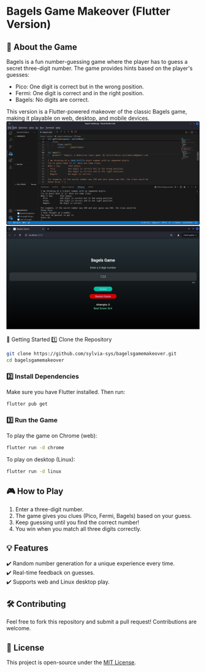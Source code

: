 # Bagels Game Makeover (Flutter Version)

## 📌 About the Game
Bagels is a fun number-guessing game where the player has to guess a secret three-digit number. The game provides hints based on the player's guesses:
- Pico: One digit is correct but in the wrong position.
- Fermi: One digit is correct and in the right position.
- Bagels: No digits are correct.

This version is a Flutter-powered makeover of the classic Bagels game, making it playable on web, desktop, and mobile devices.
![Original Game](https://github.com/sylvia-sys/bagelsgamemakeover/blob/main/before.png)
![Make Over Version](https://github.com/sylvia-sys/bagelsgamemakeover/blob/main/after.png)

🚀 Getting Started
 1️⃣ Clone the Repository
```bash
git clone https://github.com/sylvia-sys/bagelsgamemakeover.git
cd bagelsgamemakeover
```

### 2️⃣ Install Dependencies
Make sure you have Flutter installed. Then run:
```bash
flutter pub get
```

### 3️⃣ Run the Game
To play the game on Chrome (web):
```bash
flutter run -d chrome
```
To play on desktop (Linux):
```bash
flutter run -d linux
```

## 🎮 How to Play
1. Enter a three-digit number.
2. The game gives you clues (Pico, Fermi, Bagels) based on your guess.
3. Keep guessing until you find the correct number!
4. You win when you match all three digits correctly.

## 💡 Features
✔️ Random number generation for a unique experience every time.  
✔️ Real-time feedback on guesses.  
✔️ Supports web and Linux desktop play.  

## 🛠️ Contributing
Feel free to fork this repository and submit a pull request! Contributions are welcome.

## 📜 License
This project is open-source under the [MIT License](LICENSE).

